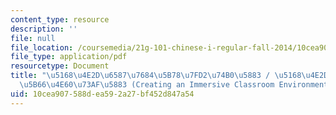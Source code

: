 ```yaml
---
content_type: resource
description: ''
file: null
file_location: /coursemedia/21g-101-chinese-i-regular-fall-2014/10cea907588dea592a27bf452d847a54_MIT21G_101F14_Immersive_Environment_Chinese.pdf
file_type: application/pdf
resourcetype: Document
title: "\u5168\u4E2D\u6587\u7684\u5B78\u7FD2\u74B0\u5883 / \u5168\u4E2D\u6587\u7684\
  \u5B66\u4E60\u73AF\u5883 (Creating an Immersive Classroom Environment) Transcript"
uid: 10cea907-588d-ea59-2a27-bf452d847a54
---
```

